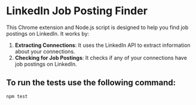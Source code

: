 # LinkedIn Job Posting Finder

This Chrome extension and Node.js script is designed to help you find job postings on LinkedIn. It works by:

1. **Extracting Connections**: It uses the LinkedIn API to extract information about your connections.
2. **Checking for Job Postings**: It checks if any of your connections have job postings on LinkedIn.

## To run the tests use the following command:
```
npm test
```
